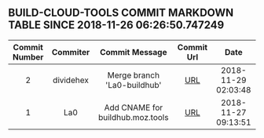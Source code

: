 ## BUILD-CLOUD-TOOLS COMMIT MARKDOWN TABLE SINCE 2018-11-26 06:26:50.747249

| Commit Number | Commiter | Commit Message | Commit Url | Date | 
|:---:|:----:|:----------------------------------:|:------:|:----:| 
|2|dividehex|Merge branch 'La0-buildhub'|[URL](https://github.com/mozilla-releng/build-cloud-tools/commit/cb2ede208a3dda6df742eb0f251827762931f1d1)|2018-11-29 02:03:48
|1|La0|Add CNAME for buildhub.moz.tools|[URL](https://github.com/mozilla-releng/build-cloud-tools/commit/62d5a4b0cf4c9d52836bc196680cca8ca08a4d53)|2018-11-27 09:13:51


